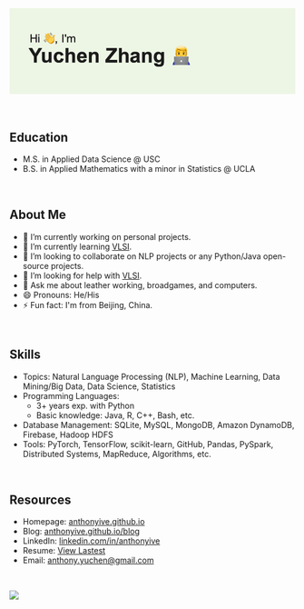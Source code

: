 ![header](header.png)

<br>

## Education

- M.S. in Applied Data Science @ USC
- B.S. in Applied Mathematics with a minor in Statistics @ UCLA

<br>

## About Me

- 🔭 I’m currently working on personal projects.
- 🌱 I’m currently learning [VLSI](https://en.wikipedia.org/wiki/Very_Large_Scale_Integration).
- 👯 I’m looking to collaborate on NLP projects or any Python/Java open-source projects.
- 🤔 I’m looking for help with [VLSI](https://en.wikipedia.org/wiki/Very_Large_Scale_Integration).
- 💬 Ask me about leather working, broadgames, and computers.
- 😄 Pronouns: He/His 
- ⚡ Fun fact: I'm from Beijing, China.

<br>

## Skills
- Topics: Natural Language Processing (NLP), Machine Learning, Data Mining/Big Data, Data Science, Statistics 
- Programming Languages:
  - 3+ years exp. with Python
  - Basic knowledge: Java, R, C++, Bash, etc.
- Database Management: SQLite, MySQL, MongoDB, Amazon DynamoDB, Firebase, Hadoop HDFS
- Tools: PyTorch, TensorFlow, scikit-learn, GitHub, Pandas, PySpark, Distributed Systems, MapReduce, Algorithms, etc.

<br>

## Resources
- Homepage: [anthonyive.github.io](https://anthonyive.github.io)
- Blog: [anthonyive.github.io/blog](https://anthonyive.github.io/blog/)
- LinkedIn: [linkedin.com/in/anthonyive](https://www.linkedin.com/in/anthonyive)
- Resume: [View Lastest](https://docs.google.com/viewer?url=https://github.com/Anthonyive/resume/releases/latest/download/resume.pdf)
- Email: anthony.yuchen@gmail.com

<br>

![](https://komarev.com/ghpvc/?username=anthonyive&style=flat-square)

<!-- ## Metrics

![Metrics](https://metrics.lecoq.io/anthonyive?template=classic&base.repositories=0&languages=1&stars=1&activity=1&notable=1&languages.limit=8&languages.sections=most-used&languages.colors=github&languages.threshold=0%25&languages.indepth=false&languages.recent.load=300&languages.recent.days=14&stars.limit=4&activity.limit=5&activity.load=300&activity.days=14&activity.filter=all&activity.visibility=all&activity.timestamps=false&notable.repositories=false&config.timezone=America%2FLos_Angeles) -->
